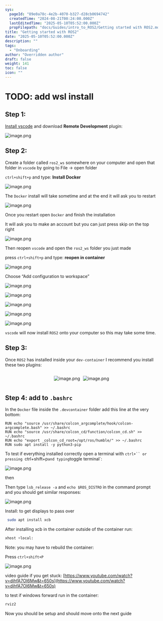 ```yaml
---
sys:
  pageId: "89e0a78c-4e2b-4070-b327-d28cb0694742"
  createdTime: "2024-08-21T00:24:00.000Z"
  lastEditedTime: "2025-05-10T05:52:00.000Z"
  propFilepath: "docs/Guides/intro_to_ROS2/Getting started with ROS2.md"
title: "Getting started with ROS2"
date: "2025-05-10T05:52:00.000Z"
description: ""
tags:
  - "Onboarding"
author: "Overridden author"
draft: false
weight: 141
toc: false
icon: ""
---
```


# TODO: add wsl install

## Step 1:

[Install vscode](https://code.visualstudio.com/download) and download **Remote Development** plugin:

![image.png](https://prod-files-secure.s3.us-west-2.amazonaws.com/d518164a-d88e-44d1-a4ee-3adb3bd8bce0/efb52993-1881-4a40-b95e-6f020334f022/image.png?X-Amz-Algorithm=AWS4-HMAC-SHA256&X-Amz-Content-Sha256=UNSIGNED-PAYLOAD&X-Amz-Credential=ASIAZI2LB466YOAGWULA%2F20250712%2Fus-west-2%2Fs3%2Faws4_request&X-Amz-Date=20250712T230838Z&X-Amz-Expires=3600&X-Amz-Security-Token=IQoJb3JpZ2luX2VjEO7%2F%2F%2F%2F%2F%2F%2F%2F%2F%2FwEaCXVzLXdlc3QtMiJIMEYCIQDsAROKTMjnhZRzecFWLXn42Q9tJAhv%2BPVwpq%2FDp7VN9QIhAJJ3bXObdiWwcfJaszPQRY%2F%2Bojv3%2FTpIlF4KekMbASFBKogECPf%2F%2F%2F%2F%2F%2F%2F%2F%2F%2FwEQABoMNjM3NDIzMTgzODA1Igw0vrEendasV52AomIq3APa18C%2Fk3aXxjHjF7aGg7BfvANr5t2FGjxZZJ5uBUF3x1Cwt6yLqgNKnX2haGud%2FpgCrOxQXeOHYnGpZmHVRR083M8NXU7UpzOpV2WwILTZ1aJd2BwoPpnRcE4n72DEWBM0xzR330Ij2Q%2BrKZgIt1u1r%2F%2Bcu27FJ223a2xThfM21sQZnGNnZ6xhpDnMYTZJ9X5YoeXblKgR8PVeLPPcHMT%2FrAMVa2e1WP1PJJNhlgJLVtyZymEY4fcYb42THQDUPJO46nGgIuYRuY9tYwz8QDKAD8dv4Q1soTkQXaJrcSKL%2Bp%2Bt3oY5l9hUPspPdQ9zwn4kECSn2%2FvVN06XL09C2HtoWuMmNUKn91GWVPyfFP375Ra6Gw6OlE44RY8cQVNxqTcLj0rVdNADsnqhgVg0rsrDvTcyEkN%2BR0%2BUhgqP7fWb%2Bac7b%2F47XKLnxqqpAOYqaj6jiHOUSrfIRJXeq4Pr4OGQhiHz67rSQKLL5a5iifafcpjZJ51EmEQVDs5HlQtBLbmoUGY2YE2iALT%2BA2oqusaFarGlZOcFOHzWyJ8XY%2BfgxgmhI7KmSBXmpL6Z1GptWQHJLnEcnECiJMa4sqGHdwgePEBv%2FlWXEonw%2BC4bpZkYbOXaCAmPNW8u6wurWTDFrsvDBjqkAWdOMfPu7f4ffohyGlVbkQQE7%2F%2FO0cSS1kda0YFR%2Buui9HA0NaEKBT7eRn38GCgqAM9E5uMnMtWE8vjJzugQfEicbavNhJyKlwWknOqs%2B4emdVkGyRFTRZ4RNTuJnC0aAx4hY8JsiXOxJcWGErYTln8%2F1VaWH7t5VnPmRBPpgH1Ua0smKUEPfE%2FLllw%2FtvB8Cx%2B37hR%2BbaJZdkqbVAAYO6eTc6iN&X-Amz-Signature=75b8737fde006dc93989e616bd8839d00ef569cb6f9a5050999ffcdeefd6cdc1&X-Amz-SignedHeaders=host&x-amz-checksum-mode=ENABLED&x-id=GetObject)

## Step 2:

Create a folder called `ros2_ws` somewhere on your computer and open that folder in `vscode` by going to File → open folder 

`ctrl+shift+p` and type: **Install Docker**

![image.png](https://prod-files-secure.s3.us-west-2.amazonaws.com/d518164a-d88e-44d1-a4ee-3adb3bd8bce0/2269dc0e-1cd5-47ff-bceb-c04ad9b2eab0/image.png?X-Amz-Algorithm=AWS4-HMAC-SHA256&X-Amz-Content-Sha256=UNSIGNED-PAYLOAD&X-Amz-Credential=ASIAZI2LB466YOAGWULA%2F20250712%2Fus-west-2%2Fs3%2Faws4_request&X-Amz-Date=20250712T230838Z&X-Amz-Expires=3600&X-Amz-Security-Token=IQoJb3JpZ2luX2VjEO7%2F%2F%2F%2F%2F%2F%2F%2F%2F%2FwEaCXVzLXdlc3QtMiJIMEYCIQDsAROKTMjnhZRzecFWLXn42Q9tJAhv%2BPVwpq%2FDp7VN9QIhAJJ3bXObdiWwcfJaszPQRY%2F%2Bojv3%2FTpIlF4KekMbASFBKogECPf%2F%2F%2F%2F%2F%2F%2F%2F%2F%2FwEQABoMNjM3NDIzMTgzODA1Igw0vrEendasV52AomIq3APa18C%2Fk3aXxjHjF7aGg7BfvANr5t2FGjxZZJ5uBUF3x1Cwt6yLqgNKnX2haGud%2FpgCrOxQXeOHYnGpZmHVRR083M8NXU7UpzOpV2WwILTZ1aJd2BwoPpnRcE4n72DEWBM0xzR330Ij2Q%2BrKZgIt1u1r%2F%2Bcu27FJ223a2xThfM21sQZnGNnZ6xhpDnMYTZJ9X5YoeXblKgR8PVeLPPcHMT%2FrAMVa2e1WP1PJJNhlgJLVtyZymEY4fcYb42THQDUPJO46nGgIuYRuY9tYwz8QDKAD8dv4Q1soTkQXaJrcSKL%2Bp%2Bt3oY5l9hUPspPdQ9zwn4kECSn2%2FvVN06XL09C2HtoWuMmNUKn91GWVPyfFP375Ra6Gw6OlE44RY8cQVNxqTcLj0rVdNADsnqhgVg0rsrDvTcyEkN%2BR0%2BUhgqP7fWb%2Bac7b%2F47XKLnxqqpAOYqaj6jiHOUSrfIRJXeq4Pr4OGQhiHz67rSQKLL5a5iifafcpjZJ51EmEQVDs5HlQtBLbmoUGY2YE2iALT%2BA2oqusaFarGlZOcFOHzWyJ8XY%2BfgxgmhI7KmSBXmpL6Z1GptWQHJLnEcnECiJMa4sqGHdwgePEBv%2FlWXEonw%2BC4bpZkYbOXaCAmPNW8u6wurWTDFrsvDBjqkAWdOMfPu7f4ffohyGlVbkQQE7%2F%2FO0cSS1kda0YFR%2Buui9HA0NaEKBT7eRn38GCgqAM9E5uMnMtWE8vjJzugQfEicbavNhJyKlwWknOqs%2B4emdVkGyRFTRZ4RNTuJnC0aAx4hY8JsiXOxJcWGErYTln8%2F1VaWH7t5VnPmRBPpgH1Ua0smKUEPfE%2FLllw%2FtvB8Cx%2B37hR%2BbaJZdkqbVAAYO6eTc6iN&X-Amz-Signature=4a0bf96ec063ac078a6611b32a95dd8a453a6eec15605122c0ac82f1ac66414d&X-Amz-SignedHeaders=host&x-amz-checksum-mode=ENABLED&x-id=GetObject)

The `Docker` install will take sometime and at the end it will ask you to restart

![image.png](https://prod-files-secure.s3.us-west-2.amazonaws.com/d518164a-d88e-44d1-a4ee-3adb3bd8bce0/ed233f78-be33-4b1f-b89c-9c346c0e961e/image.png?X-Amz-Algorithm=AWS4-HMAC-SHA256&X-Amz-Content-Sha256=UNSIGNED-PAYLOAD&X-Amz-Credential=ASIAZI2LB466YOAGWULA%2F20250712%2Fus-west-2%2Fs3%2Faws4_request&X-Amz-Date=20250712T230838Z&X-Amz-Expires=3600&X-Amz-Security-Token=IQoJb3JpZ2luX2VjEO7%2F%2F%2F%2F%2F%2F%2F%2F%2F%2FwEaCXVzLXdlc3QtMiJIMEYCIQDsAROKTMjnhZRzecFWLXn42Q9tJAhv%2BPVwpq%2FDp7VN9QIhAJJ3bXObdiWwcfJaszPQRY%2F%2Bojv3%2FTpIlF4KekMbASFBKogECPf%2F%2F%2F%2F%2F%2F%2F%2F%2F%2FwEQABoMNjM3NDIzMTgzODA1Igw0vrEendasV52AomIq3APa18C%2Fk3aXxjHjF7aGg7BfvANr5t2FGjxZZJ5uBUF3x1Cwt6yLqgNKnX2haGud%2FpgCrOxQXeOHYnGpZmHVRR083M8NXU7UpzOpV2WwILTZ1aJd2BwoPpnRcE4n72DEWBM0xzR330Ij2Q%2BrKZgIt1u1r%2F%2Bcu27FJ223a2xThfM21sQZnGNnZ6xhpDnMYTZJ9X5YoeXblKgR8PVeLPPcHMT%2FrAMVa2e1WP1PJJNhlgJLVtyZymEY4fcYb42THQDUPJO46nGgIuYRuY9tYwz8QDKAD8dv4Q1soTkQXaJrcSKL%2Bp%2Bt3oY5l9hUPspPdQ9zwn4kECSn2%2FvVN06XL09C2HtoWuMmNUKn91GWVPyfFP375Ra6Gw6OlE44RY8cQVNxqTcLj0rVdNADsnqhgVg0rsrDvTcyEkN%2BR0%2BUhgqP7fWb%2Bac7b%2F47XKLnxqqpAOYqaj6jiHOUSrfIRJXeq4Pr4OGQhiHz67rSQKLL5a5iifafcpjZJ51EmEQVDs5HlQtBLbmoUGY2YE2iALT%2BA2oqusaFarGlZOcFOHzWyJ8XY%2BfgxgmhI7KmSBXmpL6Z1GptWQHJLnEcnECiJMa4sqGHdwgePEBv%2FlWXEonw%2BC4bpZkYbOXaCAmPNW8u6wurWTDFrsvDBjqkAWdOMfPu7f4ffohyGlVbkQQE7%2F%2FO0cSS1kda0YFR%2Buui9HA0NaEKBT7eRn38GCgqAM9E5uMnMtWE8vjJzugQfEicbavNhJyKlwWknOqs%2B4emdVkGyRFTRZ4RNTuJnC0aAx4hY8JsiXOxJcWGErYTln8%2F1VaWH7t5VnPmRBPpgH1Ua0smKUEPfE%2FLllw%2FtvB8Cx%2B37hR%2BbaJZdkqbVAAYO6eTc6iN&X-Amz-Signature=af2628305bc376898c8779878ce5673a7264fbc7d0fcba0e21cc17ef6ad20e40&X-Amz-SignedHeaders=host&x-amz-checksum-mode=ENABLED&x-id=GetObject)

Once you restart open `Docker` and finish the installation

It will ask you to make an account but you can just press skip on the top right

![image.png](https://prod-files-secure.s3.us-west-2.amazonaws.com/d518164a-d88e-44d1-a4ee-3adb3bd8bce0/21010ad9-1659-4fd9-9f59-9932a09b2a3d/image.png?X-Amz-Algorithm=AWS4-HMAC-SHA256&X-Amz-Content-Sha256=UNSIGNED-PAYLOAD&X-Amz-Credential=ASIAZI2LB466YOAGWULA%2F20250712%2Fus-west-2%2Fs3%2Faws4_request&X-Amz-Date=20250712T230838Z&X-Amz-Expires=3600&X-Amz-Security-Token=IQoJb3JpZ2luX2VjEO7%2F%2F%2F%2F%2F%2F%2F%2F%2F%2FwEaCXVzLXdlc3QtMiJIMEYCIQDsAROKTMjnhZRzecFWLXn42Q9tJAhv%2BPVwpq%2FDp7VN9QIhAJJ3bXObdiWwcfJaszPQRY%2F%2Bojv3%2FTpIlF4KekMbASFBKogECPf%2F%2F%2F%2F%2F%2F%2F%2F%2F%2FwEQABoMNjM3NDIzMTgzODA1Igw0vrEendasV52AomIq3APa18C%2Fk3aXxjHjF7aGg7BfvANr5t2FGjxZZJ5uBUF3x1Cwt6yLqgNKnX2haGud%2FpgCrOxQXeOHYnGpZmHVRR083M8NXU7UpzOpV2WwILTZ1aJd2BwoPpnRcE4n72DEWBM0xzR330Ij2Q%2BrKZgIt1u1r%2F%2Bcu27FJ223a2xThfM21sQZnGNnZ6xhpDnMYTZJ9X5YoeXblKgR8PVeLPPcHMT%2FrAMVa2e1WP1PJJNhlgJLVtyZymEY4fcYb42THQDUPJO46nGgIuYRuY9tYwz8QDKAD8dv4Q1soTkQXaJrcSKL%2Bp%2Bt3oY5l9hUPspPdQ9zwn4kECSn2%2FvVN06XL09C2HtoWuMmNUKn91GWVPyfFP375Ra6Gw6OlE44RY8cQVNxqTcLj0rVdNADsnqhgVg0rsrDvTcyEkN%2BR0%2BUhgqP7fWb%2Bac7b%2F47XKLnxqqpAOYqaj6jiHOUSrfIRJXeq4Pr4OGQhiHz67rSQKLL5a5iifafcpjZJ51EmEQVDs5HlQtBLbmoUGY2YE2iALT%2BA2oqusaFarGlZOcFOHzWyJ8XY%2BfgxgmhI7KmSBXmpL6Z1GptWQHJLnEcnECiJMa4sqGHdwgePEBv%2FlWXEonw%2BC4bpZkYbOXaCAmPNW8u6wurWTDFrsvDBjqkAWdOMfPu7f4ffohyGlVbkQQE7%2F%2FO0cSS1kda0YFR%2Buui9HA0NaEKBT7eRn38GCgqAM9E5uMnMtWE8vjJzugQfEicbavNhJyKlwWknOqs%2B4emdVkGyRFTRZ4RNTuJnC0aAx4hY8JsiXOxJcWGErYTln8%2F1VaWH7t5VnPmRBPpgH1Ua0smKUEPfE%2FLllw%2FtvB8Cx%2B37hR%2BbaJZdkqbVAAYO6eTc6iN&X-Amz-Signature=30f537241cc077c88de5a8100842d35b5bfa7ea01f93efa11be6a5beff0c74d0&X-Amz-SignedHeaders=host&x-amz-checksum-mode=ENABLED&x-id=GetObject)

Then reopen `vscode` and open the `ros2_ws` folder you just made

press `ctrl+shift+p` and type: **reopen in container**

![image.png](https://prod-files-secure.s3.us-west-2.amazonaws.com/d518164a-d88e-44d1-a4ee-3adb3bd8bce0/4e93b8c2-41ad-488c-8095-c74205196118/image.png?X-Amz-Algorithm=AWS4-HMAC-SHA256&X-Amz-Content-Sha256=UNSIGNED-PAYLOAD&X-Amz-Credential=ASIAZI2LB466YOAGWULA%2F20250712%2Fus-west-2%2Fs3%2Faws4_request&X-Amz-Date=20250712T230838Z&X-Amz-Expires=3600&X-Amz-Security-Token=IQoJb3JpZ2luX2VjEO7%2F%2F%2F%2F%2F%2F%2F%2F%2F%2FwEaCXVzLXdlc3QtMiJIMEYCIQDsAROKTMjnhZRzecFWLXn42Q9tJAhv%2BPVwpq%2FDp7VN9QIhAJJ3bXObdiWwcfJaszPQRY%2F%2Bojv3%2FTpIlF4KekMbASFBKogECPf%2F%2F%2F%2F%2F%2F%2F%2F%2F%2FwEQABoMNjM3NDIzMTgzODA1Igw0vrEendasV52AomIq3APa18C%2Fk3aXxjHjF7aGg7BfvANr5t2FGjxZZJ5uBUF3x1Cwt6yLqgNKnX2haGud%2FpgCrOxQXeOHYnGpZmHVRR083M8NXU7UpzOpV2WwILTZ1aJd2BwoPpnRcE4n72DEWBM0xzR330Ij2Q%2BrKZgIt1u1r%2F%2Bcu27FJ223a2xThfM21sQZnGNnZ6xhpDnMYTZJ9X5YoeXblKgR8PVeLPPcHMT%2FrAMVa2e1WP1PJJNhlgJLVtyZymEY4fcYb42THQDUPJO46nGgIuYRuY9tYwz8QDKAD8dv4Q1soTkQXaJrcSKL%2Bp%2Bt3oY5l9hUPspPdQ9zwn4kECSn2%2FvVN06XL09C2HtoWuMmNUKn91GWVPyfFP375Ra6Gw6OlE44RY8cQVNxqTcLj0rVdNADsnqhgVg0rsrDvTcyEkN%2BR0%2BUhgqP7fWb%2Bac7b%2F47XKLnxqqpAOYqaj6jiHOUSrfIRJXeq4Pr4OGQhiHz67rSQKLL5a5iifafcpjZJ51EmEQVDs5HlQtBLbmoUGY2YE2iALT%2BA2oqusaFarGlZOcFOHzWyJ8XY%2BfgxgmhI7KmSBXmpL6Z1GptWQHJLnEcnECiJMa4sqGHdwgePEBv%2FlWXEonw%2BC4bpZkYbOXaCAmPNW8u6wurWTDFrsvDBjqkAWdOMfPu7f4ffohyGlVbkQQE7%2F%2FO0cSS1kda0YFR%2Buui9HA0NaEKBT7eRn38GCgqAM9E5uMnMtWE8vjJzugQfEicbavNhJyKlwWknOqs%2B4emdVkGyRFTRZ4RNTuJnC0aAx4hY8JsiXOxJcWGErYTln8%2F1VaWH7t5VnPmRBPpgH1Ua0smKUEPfE%2FLllw%2FtvB8Cx%2B37hR%2BbaJZdkqbVAAYO6eTc6iN&X-Amz-Signature=24b3fa170009f22dc0324441cb1990bb4aa43c2e0d9844e9e504b366bf6e1bce&X-Amz-SignedHeaders=host&x-amz-checksum-mode=ENABLED&x-id=GetObject)

Choose “Add configuration to workspace”

![image.png](https://prod-files-secure.s3.us-west-2.amazonaws.com/d518164a-d88e-44d1-a4ee-3adb3bd8bce0/9560b282-5060-4989-ba37-97e7b2c22476/image.png?X-Amz-Algorithm=AWS4-HMAC-SHA256&X-Amz-Content-Sha256=UNSIGNED-PAYLOAD&X-Amz-Credential=ASIAZI2LB466YOAGWULA%2F20250712%2Fus-west-2%2Fs3%2Faws4_request&X-Amz-Date=20250712T230838Z&X-Amz-Expires=3600&X-Amz-Security-Token=IQoJb3JpZ2luX2VjEO7%2F%2F%2F%2F%2F%2F%2F%2F%2F%2FwEaCXVzLXdlc3QtMiJIMEYCIQDsAROKTMjnhZRzecFWLXn42Q9tJAhv%2BPVwpq%2FDp7VN9QIhAJJ3bXObdiWwcfJaszPQRY%2F%2Bojv3%2FTpIlF4KekMbASFBKogECPf%2F%2F%2F%2F%2F%2F%2F%2F%2F%2FwEQABoMNjM3NDIzMTgzODA1Igw0vrEendasV52AomIq3APa18C%2Fk3aXxjHjF7aGg7BfvANr5t2FGjxZZJ5uBUF3x1Cwt6yLqgNKnX2haGud%2FpgCrOxQXeOHYnGpZmHVRR083M8NXU7UpzOpV2WwILTZ1aJd2BwoPpnRcE4n72DEWBM0xzR330Ij2Q%2BrKZgIt1u1r%2F%2Bcu27FJ223a2xThfM21sQZnGNnZ6xhpDnMYTZJ9X5YoeXblKgR8PVeLPPcHMT%2FrAMVa2e1WP1PJJNhlgJLVtyZymEY4fcYb42THQDUPJO46nGgIuYRuY9tYwz8QDKAD8dv4Q1soTkQXaJrcSKL%2Bp%2Bt3oY5l9hUPspPdQ9zwn4kECSn2%2FvVN06XL09C2HtoWuMmNUKn91GWVPyfFP375Ra6Gw6OlE44RY8cQVNxqTcLj0rVdNADsnqhgVg0rsrDvTcyEkN%2BR0%2BUhgqP7fWb%2Bac7b%2F47XKLnxqqpAOYqaj6jiHOUSrfIRJXeq4Pr4OGQhiHz67rSQKLL5a5iifafcpjZJ51EmEQVDs5HlQtBLbmoUGY2YE2iALT%2BA2oqusaFarGlZOcFOHzWyJ8XY%2BfgxgmhI7KmSBXmpL6Z1GptWQHJLnEcnECiJMa4sqGHdwgePEBv%2FlWXEonw%2BC4bpZkYbOXaCAmPNW8u6wurWTDFrsvDBjqkAWdOMfPu7f4ffohyGlVbkQQE7%2F%2FO0cSS1kda0YFR%2Buui9HA0NaEKBT7eRn38GCgqAM9E5uMnMtWE8vjJzugQfEicbavNhJyKlwWknOqs%2B4emdVkGyRFTRZ4RNTuJnC0aAx4hY8JsiXOxJcWGErYTln8%2F1VaWH7t5VnPmRBPpgH1Ua0smKUEPfE%2FLllw%2FtvB8Cx%2B37hR%2BbaJZdkqbVAAYO6eTc6iN&X-Amz-Signature=2c9e0c6ac5c90e3cd2f0e2812367039c38950ed875e7a6918a0aa86eb1e826ab&X-Amz-SignedHeaders=host&x-amz-checksum-mode=ENABLED&x-id=GetObject)

![image.png](https://prod-files-secure.s3.us-west-2.amazonaws.com/d518164a-d88e-44d1-a4ee-3adb3bd8bce0/2ee63f81-886b-48e8-a553-dc6e5eac99e4/image.png?X-Amz-Algorithm=AWS4-HMAC-SHA256&X-Amz-Content-Sha256=UNSIGNED-PAYLOAD&X-Amz-Credential=ASIAZI2LB466YOAGWULA%2F20250712%2Fus-west-2%2Fs3%2Faws4_request&X-Amz-Date=20250712T230838Z&X-Amz-Expires=3600&X-Amz-Security-Token=IQoJb3JpZ2luX2VjEO7%2F%2F%2F%2F%2F%2F%2F%2F%2F%2FwEaCXVzLXdlc3QtMiJIMEYCIQDsAROKTMjnhZRzecFWLXn42Q9tJAhv%2BPVwpq%2FDp7VN9QIhAJJ3bXObdiWwcfJaszPQRY%2F%2Bojv3%2FTpIlF4KekMbASFBKogECPf%2F%2F%2F%2F%2F%2F%2F%2F%2F%2FwEQABoMNjM3NDIzMTgzODA1Igw0vrEendasV52AomIq3APa18C%2Fk3aXxjHjF7aGg7BfvANr5t2FGjxZZJ5uBUF3x1Cwt6yLqgNKnX2haGud%2FpgCrOxQXeOHYnGpZmHVRR083M8NXU7UpzOpV2WwILTZ1aJd2BwoPpnRcE4n72DEWBM0xzR330Ij2Q%2BrKZgIt1u1r%2F%2Bcu27FJ223a2xThfM21sQZnGNnZ6xhpDnMYTZJ9X5YoeXblKgR8PVeLPPcHMT%2FrAMVa2e1WP1PJJNhlgJLVtyZymEY4fcYb42THQDUPJO46nGgIuYRuY9tYwz8QDKAD8dv4Q1soTkQXaJrcSKL%2Bp%2Bt3oY5l9hUPspPdQ9zwn4kECSn2%2FvVN06XL09C2HtoWuMmNUKn91GWVPyfFP375Ra6Gw6OlE44RY8cQVNxqTcLj0rVdNADsnqhgVg0rsrDvTcyEkN%2BR0%2BUhgqP7fWb%2Bac7b%2F47XKLnxqqpAOYqaj6jiHOUSrfIRJXeq4Pr4OGQhiHz67rSQKLL5a5iifafcpjZJ51EmEQVDs5HlQtBLbmoUGY2YE2iALT%2BA2oqusaFarGlZOcFOHzWyJ8XY%2BfgxgmhI7KmSBXmpL6Z1GptWQHJLnEcnECiJMa4sqGHdwgePEBv%2FlWXEonw%2BC4bpZkYbOXaCAmPNW8u6wurWTDFrsvDBjqkAWdOMfPu7f4ffohyGlVbkQQE7%2F%2FO0cSS1kda0YFR%2Buui9HA0NaEKBT7eRn38GCgqAM9E5uMnMtWE8vjJzugQfEicbavNhJyKlwWknOqs%2B4emdVkGyRFTRZ4RNTuJnC0aAx4hY8JsiXOxJcWGErYTln8%2F1VaWH7t5VnPmRBPpgH1Ua0smKUEPfE%2FLllw%2FtvB8Cx%2B37hR%2BbaJZdkqbVAAYO6eTc6iN&X-Amz-Signature=516277e9ef8498f68343359c9fd7c1f65a569af9689aef9ef75f99c1857f0dbe&X-Amz-SignedHeaders=host&x-amz-checksum-mode=ENABLED&x-id=GetObject)

![image.png](https://prod-files-secure.s3.us-west-2.amazonaws.com/d518164a-d88e-44d1-a4ee-3adb3bd8bce0/ae1580b2-b048-407e-aed9-b584224a7a04/image.png?X-Amz-Algorithm=AWS4-HMAC-SHA256&X-Amz-Content-Sha256=UNSIGNED-PAYLOAD&X-Amz-Credential=ASIAZI2LB466YOAGWULA%2F20250712%2Fus-west-2%2Fs3%2Faws4_request&X-Amz-Date=20250712T230838Z&X-Amz-Expires=3600&X-Amz-Security-Token=IQoJb3JpZ2luX2VjEO7%2F%2F%2F%2F%2F%2F%2F%2F%2F%2FwEaCXVzLXdlc3QtMiJIMEYCIQDsAROKTMjnhZRzecFWLXn42Q9tJAhv%2BPVwpq%2FDp7VN9QIhAJJ3bXObdiWwcfJaszPQRY%2F%2Bojv3%2FTpIlF4KekMbASFBKogECPf%2F%2F%2F%2F%2F%2F%2F%2F%2F%2FwEQABoMNjM3NDIzMTgzODA1Igw0vrEendasV52AomIq3APa18C%2Fk3aXxjHjF7aGg7BfvANr5t2FGjxZZJ5uBUF3x1Cwt6yLqgNKnX2haGud%2FpgCrOxQXeOHYnGpZmHVRR083M8NXU7UpzOpV2WwILTZ1aJd2BwoPpnRcE4n72DEWBM0xzR330Ij2Q%2BrKZgIt1u1r%2F%2Bcu27FJ223a2xThfM21sQZnGNnZ6xhpDnMYTZJ9X5YoeXblKgR8PVeLPPcHMT%2FrAMVa2e1WP1PJJNhlgJLVtyZymEY4fcYb42THQDUPJO46nGgIuYRuY9tYwz8QDKAD8dv4Q1soTkQXaJrcSKL%2Bp%2Bt3oY5l9hUPspPdQ9zwn4kECSn2%2FvVN06XL09C2HtoWuMmNUKn91GWVPyfFP375Ra6Gw6OlE44RY8cQVNxqTcLj0rVdNADsnqhgVg0rsrDvTcyEkN%2BR0%2BUhgqP7fWb%2Bac7b%2F47XKLnxqqpAOYqaj6jiHOUSrfIRJXeq4Pr4OGQhiHz67rSQKLL5a5iifafcpjZJ51EmEQVDs5HlQtBLbmoUGY2YE2iALT%2BA2oqusaFarGlZOcFOHzWyJ8XY%2BfgxgmhI7KmSBXmpL6Z1GptWQHJLnEcnECiJMa4sqGHdwgePEBv%2FlWXEonw%2BC4bpZkYbOXaCAmPNW8u6wurWTDFrsvDBjqkAWdOMfPu7f4ffohyGlVbkQQE7%2F%2FO0cSS1kda0YFR%2Buui9HA0NaEKBT7eRn38GCgqAM9E5uMnMtWE8vjJzugQfEicbavNhJyKlwWknOqs%2B4emdVkGyRFTRZ4RNTuJnC0aAx4hY8JsiXOxJcWGErYTln8%2F1VaWH7t5VnPmRBPpgH1Ua0smKUEPfE%2FLllw%2FtvB8Cx%2B37hR%2BbaJZdkqbVAAYO6eTc6iN&X-Amz-Signature=63a94ae49c6414247891a79bd66bf56dde2620b10346180a49259ff2537341e5&X-Amz-SignedHeaders=host&x-amz-checksum-mode=ENABLED&x-id=GetObject)

![image.png](https://prod-files-secure.s3.us-west-2.amazonaws.com/d518164a-d88e-44d1-a4ee-3adb3bd8bce0/53255b28-f75e-430f-b9e3-c0ac8577e42b/image.png?X-Amz-Algorithm=AWS4-HMAC-SHA256&X-Amz-Content-Sha256=UNSIGNED-PAYLOAD&X-Amz-Credential=ASIAZI2LB466YOAGWULA%2F20250712%2Fus-west-2%2Fs3%2Faws4_request&X-Amz-Date=20250712T230838Z&X-Amz-Expires=3600&X-Amz-Security-Token=IQoJb3JpZ2luX2VjEO7%2F%2F%2F%2F%2F%2F%2F%2F%2F%2FwEaCXVzLXdlc3QtMiJIMEYCIQDsAROKTMjnhZRzecFWLXn42Q9tJAhv%2BPVwpq%2FDp7VN9QIhAJJ3bXObdiWwcfJaszPQRY%2F%2Bojv3%2FTpIlF4KekMbASFBKogECPf%2F%2F%2F%2F%2F%2F%2F%2F%2F%2FwEQABoMNjM3NDIzMTgzODA1Igw0vrEendasV52AomIq3APa18C%2Fk3aXxjHjF7aGg7BfvANr5t2FGjxZZJ5uBUF3x1Cwt6yLqgNKnX2haGud%2FpgCrOxQXeOHYnGpZmHVRR083M8NXU7UpzOpV2WwILTZ1aJd2BwoPpnRcE4n72DEWBM0xzR330Ij2Q%2BrKZgIt1u1r%2F%2Bcu27FJ223a2xThfM21sQZnGNnZ6xhpDnMYTZJ9X5YoeXblKgR8PVeLPPcHMT%2FrAMVa2e1WP1PJJNhlgJLVtyZymEY4fcYb42THQDUPJO46nGgIuYRuY9tYwz8QDKAD8dv4Q1soTkQXaJrcSKL%2Bp%2Bt3oY5l9hUPspPdQ9zwn4kECSn2%2FvVN06XL09C2HtoWuMmNUKn91GWVPyfFP375Ra6Gw6OlE44RY8cQVNxqTcLj0rVdNADsnqhgVg0rsrDvTcyEkN%2BR0%2BUhgqP7fWb%2Bac7b%2F47XKLnxqqpAOYqaj6jiHOUSrfIRJXeq4Pr4OGQhiHz67rSQKLL5a5iifafcpjZJ51EmEQVDs5HlQtBLbmoUGY2YE2iALT%2BA2oqusaFarGlZOcFOHzWyJ8XY%2BfgxgmhI7KmSBXmpL6Z1GptWQHJLnEcnECiJMa4sqGHdwgePEBv%2FlWXEonw%2BC4bpZkYbOXaCAmPNW8u6wurWTDFrsvDBjqkAWdOMfPu7f4ffohyGlVbkQQE7%2F%2FO0cSS1kda0YFR%2Buui9HA0NaEKBT7eRn38GCgqAM9E5uMnMtWE8vjJzugQfEicbavNhJyKlwWknOqs%2B4emdVkGyRFTRZ4RNTuJnC0aAx4hY8JsiXOxJcWGErYTln8%2F1VaWH7t5VnPmRBPpgH1Ua0smKUEPfE%2FLllw%2FtvB8Cx%2B37hR%2BbaJZdkqbVAAYO6eTc6iN&X-Amz-Signature=5180d70f215e1afd67efacede81a16d7d6ae65661fd6e5a72fa8cad23cf921ac&X-Amz-SignedHeaders=host&x-amz-checksum-mode=ENABLED&x-id=GetObject)

![image.png](https://prod-files-secure.s3.us-west-2.amazonaws.com/d518164a-d88e-44d1-a4ee-3adb3bd8bce0/7c562767-5af9-4ffb-97d1-327bcdf4ee00/image.png?X-Amz-Algorithm=AWS4-HMAC-SHA256&X-Amz-Content-Sha256=UNSIGNED-PAYLOAD&X-Amz-Credential=ASIAZI2LB466YOAGWULA%2F20250712%2Fus-west-2%2Fs3%2Faws4_request&X-Amz-Date=20250712T230838Z&X-Amz-Expires=3600&X-Amz-Security-Token=IQoJb3JpZ2luX2VjEO7%2F%2F%2F%2F%2F%2F%2F%2F%2F%2FwEaCXVzLXdlc3QtMiJIMEYCIQDsAROKTMjnhZRzecFWLXn42Q9tJAhv%2BPVwpq%2FDp7VN9QIhAJJ3bXObdiWwcfJaszPQRY%2F%2Bojv3%2FTpIlF4KekMbASFBKogECPf%2F%2F%2F%2F%2F%2F%2F%2F%2F%2FwEQABoMNjM3NDIzMTgzODA1Igw0vrEendasV52AomIq3APa18C%2Fk3aXxjHjF7aGg7BfvANr5t2FGjxZZJ5uBUF3x1Cwt6yLqgNKnX2haGud%2FpgCrOxQXeOHYnGpZmHVRR083M8NXU7UpzOpV2WwILTZ1aJd2BwoPpnRcE4n72DEWBM0xzR330Ij2Q%2BrKZgIt1u1r%2F%2Bcu27FJ223a2xThfM21sQZnGNnZ6xhpDnMYTZJ9X5YoeXblKgR8PVeLPPcHMT%2FrAMVa2e1WP1PJJNhlgJLVtyZymEY4fcYb42THQDUPJO46nGgIuYRuY9tYwz8QDKAD8dv4Q1soTkQXaJrcSKL%2Bp%2Bt3oY5l9hUPspPdQ9zwn4kECSn2%2FvVN06XL09C2HtoWuMmNUKn91GWVPyfFP375Ra6Gw6OlE44RY8cQVNxqTcLj0rVdNADsnqhgVg0rsrDvTcyEkN%2BR0%2BUhgqP7fWb%2Bac7b%2F47XKLnxqqpAOYqaj6jiHOUSrfIRJXeq4Pr4OGQhiHz67rSQKLL5a5iifafcpjZJ51EmEQVDs5HlQtBLbmoUGY2YE2iALT%2BA2oqusaFarGlZOcFOHzWyJ8XY%2BfgxgmhI7KmSBXmpL6Z1GptWQHJLnEcnECiJMa4sqGHdwgePEBv%2FlWXEonw%2BC4bpZkYbOXaCAmPNW8u6wurWTDFrsvDBjqkAWdOMfPu7f4ffohyGlVbkQQE7%2F%2FO0cSS1kda0YFR%2Buui9HA0NaEKBT7eRn38GCgqAM9E5uMnMtWE8vjJzugQfEicbavNhJyKlwWknOqs%2B4emdVkGyRFTRZ4RNTuJnC0aAx4hY8JsiXOxJcWGErYTln8%2F1VaWH7t5VnPmRBPpgH1Ua0smKUEPfE%2FLllw%2FtvB8Cx%2B37hR%2BbaJZdkqbVAAYO6eTc6iN&X-Amz-Signature=0f852e112d707db4de36b63d0578f0957cb547a5dd5821881ffd6c9886631f91&X-Amz-SignedHeaders=host&x-amz-checksum-mode=ENABLED&x-id=GetObject)

`vscode` will now install `ROS2` onto your computer so this may take some time.

## Step 3:

Once `ROS2` has installed inside your `dev-container` I recommend you install these two plugins:

<div style="display: flex;flex-direction: row; column-gap:10px; max-width: 630px;justify-content: center;">
<div>

![image.png](https://prod-files-secure.s3.us-west-2.amazonaws.com/d518164a-d88e-44d1-a4ee-3adb3bd8bce0/3fc3d550-5a54-4ba1-ba6b-faa01cdb7369/image.png?X-Amz-Algorithm=AWS4-HMAC-SHA256&X-Amz-Content-Sha256=UNSIGNED-PAYLOAD&X-Amz-Credential=ASIAZI2LB466YGPNLFMY%2F20250712%2Fus-west-2%2Fs3%2Faws4_request&X-Amz-Date=20250712T230842Z&X-Amz-Expires=3600&X-Amz-Security-Token=IQoJb3JpZ2luX2VjEO7%2F%2F%2F%2F%2F%2F%2F%2F%2F%2FwEaCXVzLXdlc3QtMiJIMEYCIQDqLPhCDB6D%2Fva%2By2AuZProNXZHPXvrT7c%2FSJwZ1VUZnQIhAM63CRwkrzyVFZIf2clKLBGXjM7acVY0wy6NlE%2BjKU7VKogECPf%2F%2F%2F%2F%2F%2F%2F%2F%2F%2FwEQABoMNjM3NDIzMTgzODA1IgzS%2FeqC7k9vfNU2JKIq3AMwT99QFwoxpt9v5IYZp9sPJ%2BJAlJexKAIU4s1Qb0OGcrbFEn%2FZnnVcwkrefu%2BErsN14ttWs2QmhZZ0MYHt8AY%2FNCeYVOdnCE2KNGKtmz5PbfBpX7Ep8TvRTrwVeWsHTZ1tBkftFneRb4KxnklnT7jvP9AvmnC7EMJtooBpNpjPiP8I0VboLiA%2BOXSMXu7PsZSK1rr3gtpI8i%2BcHOX33N8I1f7jJ3Zknrygu1zz%2BKZysIBQjB6t%2F1uzsvS6QtFryXD0d7v6%2ByhRhDt84rTE86uvNSSzWVN%2BZ1ix1k35oVOdBPsXMIaZtj9%2Bw7mAC41icRlaUNp7SjLgaXrYYmAPwNarqA6%2BBCGdt6iz%2BZZFzKuCXpI%2BLRNJ0tvyjsj2%2Bfy4fAj9PIn%2Fkj6CXaFCuZBUFOeOIs6BpAgIHj8fqv5AiiPvn0ObrHx7Q7A11x7ohlAgJJp91AwiA3lTuSVcDxVSngihqTkiAPbHB24q3SBhtUB7n%2Fihx1LnorkHNDI8Ui7Gy5FdE%2BXgjnJmLnILUJUdZ%2B%2BFeEYJEXI%2BNl5mcGeG5wdu%2F6uD82dKZDJCqtmY%2FWIWgJuldPXrkZFNPVZEhzy6DybH5y9zJdMUs2MuvL%2FckE0hcY%2BcF5rDY1oyakeRtjCkrsvDBjqkAdVYoKIeZB3qvLDmVCk2y%2F4fKc1ItXIWfRgNIbCOtZoXpAG7o6CVHXQPgCJ37yeKcveqWrLnQNhRqSt0%2F6Tkp4FzSPWSS1e74kAQoMXRHRD0YZs9WkKq%2FCbpBKIclLEvZMTaIjJQjrAdbMZ3EvQXqgDx0sZ3Sse6SpKfxqJYp59ehEb3WKFxowLEtnbDMaYwyvyFk96dW7OGokzBoK2nXoarrRIn&X-Amz-Signature=febecfc0b3b65340b736e31572d1427ba45112cd2d4f18f19d461f63c47b44a2&X-Amz-SignedHeaders=host&x-amz-checksum-mode=ENABLED&x-id=GetObject)

</div>
<div>

![image.png](https://prod-files-secure.s3.us-west-2.amazonaws.com/d518164a-d88e-44d1-a4ee-3adb3bd8bce0/d994cc66-13c2-4093-a5a3-f84cf4601a82/image.png?X-Amz-Algorithm=AWS4-HMAC-SHA256&X-Amz-Content-Sha256=UNSIGNED-PAYLOAD&X-Amz-Credential=ASIAZI2LB466YIWGUARV%2F20250712%2Fus-west-2%2Fs3%2Faws4_request&X-Amz-Date=20250712T230842Z&X-Amz-Expires=3600&X-Amz-Security-Token=IQoJb3JpZ2luX2VjEO7%2F%2F%2F%2F%2F%2F%2F%2F%2F%2FwEaCXVzLXdlc3QtMiJHMEUCIDSvGvgE%2Ba0PMhbCTwL41veEhkvp2YfvzjMB%2FkwX3wriAiEAi2bRhxOCuwISoHokTaWXRfuq1NAVJf0Pee5T8IdQ7nkqiAQI9%2F%2F%2F%2F%2F%2F%2F%2F%2F%2F%2FARAAGgw2Mzc0MjMxODM4MDUiDCfEIgDV1oYCl%2BXo9yrcA9XyI7DnEwtEs88dqKX3FGpkejhABYQDpT3VwaImDifEBVHNw4sldW6oqgjppHn%2F1FelT%2FNEs8h1puvQHxq%2F6BZluAjQcXISuinWJR0rymOt%2BsSVQ52QF5Pa8Byzp5tZEq6WLQ%2FN3K1KaYv7vb69J3DsAtOqXqQwa6MG6%2Bo1gsi%2BitdYOJNlWD8KeTtxGFX%2Fyuad8NxgiLNYFoczkLO1NSYDnHOcTRVcf5qMkybhSHggrMszGFEO39Xq%2F9lVeo%2FsUqgVdlSF4ERgagXbbpS91oJ7OLGN2CoD0Hs4hHBwdwAnORHWxLW3tmaTViz5XxNviYhb22aj42edajEmEDRP%2BKOlk7Md54XTXkckA2OIJyiFxzF8TYgghtJMZ7SudBmACYW6x8ZNwEHTM8cCTt1WDvTx%2FhEXntvg7mFbpzTKYxCwg7j%2BXDqJa1KCYBd6O0eLCwIfMrsoYA1vqMi82eGkr%2FFpaGMbHO0sczA6bDc8zsAt05gZsJcJgSLaHcDlDPRp7u%2FlzpVKTqtX7IwesRrCEydYltT%2Bqnp7P7DF6CqHG4kgMehO3bjtctfYkSxUUtyek4M%2B37lfDKNSYLCXER93xB6lZ5QGnNZxiPFdI%2B2kBSXZHsYzIfHMThsDA6n6MLiuy8MGOqUB9rqz9tbJQVKFDGFrwzBplc2HVUm37UfOgUs38cKi1t%2BkkDuZ3BQPyv7zym0FsctDu3yNWhigFAxHm17LaHrYSE5rODDdGhPcbcqzEzXFujS1%2FkF3Tgn1IhYIdW%2FqkBcZ%2FUsB9pFXrUHSCEf6GqbgmGHVDyhnspha0J9NaLxS9e6JNo9VRpCZwF9RTM5wg2Wpu6aoOhDn68GYYuj2ztiHF4YJGP7u&X-Amz-Signature=06a62dcf38302c2da9f24f1e7b2ad6b23fec76c73593a71376bb895c9d765205&X-Amz-SignedHeaders=host&x-amz-checksum-mode=ENABLED&x-id=GetObject)

</div>
</div>

## Step 4: add to `.bashrc`

In the `Docker` file inside the `.devcontainer` folder add this line at the very bottom: 

```docker
RUN echo "source /usr/share/colcon_argcomplete/hook/colcon-argcomplete.bash" >> ~/.bashrc
RUN echo "source /usr/share/colcon_cd/function/colcon_cd.sh" >> ~/.bashrc
RUN echo "export _colcon_cd_root=/opt/ros/humble/" >> ~/.bashrc
RUN sudo apt install -y python3-pip 
```

To test if everything installed correctly open a terminal with `ctrl+`` or pressing `ctrl+shift+p` and typing `toggle terminal`:

![image.png](https://prod-files-secure.s3.us-west-2.amazonaws.com/d518164a-d88e-44d1-a4ee-3adb3bd8bce0/6a4943d8-b04e-4c02-9a58-775f3384d1a5/image.png?X-Amz-Algorithm=AWS4-HMAC-SHA256&X-Amz-Content-Sha256=UNSIGNED-PAYLOAD&X-Amz-Credential=ASIAZI2LB466YOAGWULA%2F20250712%2Fus-west-2%2Fs3%2Faws4_request&X-Amz-Date=20250712T230838Z&X-Amz-Expires=3600&X-Amz-Security-Token=IQoJb3JpZ2luX2VjEO7%2F%2F%2F%2F%2F%2F%2F%2F%2F%2FwEaCXVzLXdlc3QtMiJIMEYCIQDsAROKTMjnhZRzecFWLXn42Q9tJAhv%2BPVwpq%2FDp7VN9QIhAJJ3bXObdiWwcfJaszPQRY%2F%2Bojv3%2FTpIlF4KekMbASFBKogECPf%2F%2F%2F%2F%2F%2F%2F%2F%2F%2FwEQABoMNjM3NDIzMTgzODA1Igw0vrEendasV52AomIq3APa18C%2Fk3aXxjHjF7aGg7BfvANr5t2FGjxZZJ5uBUF3x1Cwt6yLqgNKnX2haGud%2FpgCrOxQXeOHYnGpZmHVRR083M8NXU7UpzOpV2WwILTZ1aJd2BwoPpnRcE4n72DEWBM0xzR330Ij2Q%2BrKZgIt1u1r%2F%2Bcu27FJ223a2xThfM21sQZnGNnZ6xhpDnMYTZJ9X5YoeXblKgR8PVeLPPcHMT%2FrAMVa2e1WP1PJJNhlgJLVtyZymEY4fcYb42THQDUPJO46nGgIuYRuY9tYwz8QDKAD8dv4Q1soTkQXaJrcSKL%2Bp%2Bt3oY5l9hUPspPdQ9zwn4kECSn2%2FvVN06XL09C2HtoWuMmNUKn91GWVPyfFP375Ra6Gw6OlE44RY8cQVNxqTcLj0rVdNADsnqhgVg0rsrDvTcyEkN%2BR0%2BUhgqP7fWb%2Bac7b%2F47XKLnxqqpAOYqaj6jiHOUSrfIRJXeq4Pr4OGQhiHz67rSQKLL5a5iifafcpjZJ51EmEQVDs5HlQtBLbmoUGY2YE2iALT%2BA2oqusaFarGlZOcFOHzWyJ8XY%2BfgxgmhI7KmSBXmpL6Z1GptWQHJLnEcnECiJMa4sqGHdwgePEBv%2FlWXEonw%2BC4bpZkYbOXaCAmPNW8u6wurWTDFrsvDBjqkAWdOMfPu7f4ffohyGlVbkQQE7%2F%2FO0cSS1kda0YFR%2Buui9HA0NaEKBT7eRn38GCgqAM9E5uMnMtWE8vjJzugQfEicbavNhJyKlwWknOqs%2B4emdVkGyRFTRZ4RNTuJnC0aAx4hY8JsiXOxJcWGErYTln8%2F1VaWH7t5VnPmRBPpgH1Ua0smKUEPfE%2FLllw%2FtvB8Cx%2B37hR%2BbaJZdkqbVAAYO6eTc6iN&X-Amz-Signature=4e2e50cec61bf4f22d5f2d48c08dcbd6efd23d16b5fc51bf146f4e979f8c25e6&X-Amz-SignedHeaders=host&x-amz-checksum-mode=ENABLED&x-id=GetObject)

then 

Then type `lsb_release -a` and `echo $ROS_DISTRO` in the command prompt and you should get similar responses:

![image.png](https://prod-files-secure.s3.us-west-2.amazonaws.com/d518164a-d88e-44d1-a4ee-3adb3bd8bce0/3e635dec-a805-4e85-8b9e-d000e5b71a4e/image.png?X-Amz-Algorithm=AWS4-HMAC-SHA256&X-Amz-Content-Sha256=UNSIGNED-PAYLOAD&X-Amz-Credential=ASIAZI2LB466YOAGWULA%2F20250712%2Fus-west-2%2Fs3%2Faws4_request&X-Amz-Date=20250712T230838Z&X-Amz-Expires=3600&X-Amz-Security-Token=IQoJb3JpZ2luX2VjEO7%2F%2F%2F%2F%2F%2F%2F%2F%2F%2FwEaCXVzLXdlc3QtMiJIMEYCIQDsAROKTMjnhZRzecFWLXn42Q9tJAhv%2BPVwpq%2FDp7VN9QIhAJJ3bXObdiWwcfJaszPQRY%2F%2Bojv3%2FTpIlF4KekMbASFBKogECPf%2F%2F%2F%2F%2F%2F%2F%2F%2F%2FwEQABoMNjM3NDIzMTgzODA1Igw0vrEendasV52AomIq3APa18C%2Fk3aXxjHjF7aGg7BfvANr5t2FGjxZZJ5uBUF3x1Cwt6yLqgNKnX2haGud%2FpgCrOxQXeOHYnGpZmHVRR083M8NXU7UpzOpV2WwILTZ1aJd2BwoPpnRcE4n72DEWBM0xzR330Ij2Q%2BrKZgIt1u1r%2F%2Bcu27FJ223a2xThfM21sQZnGNnZ6xhpDnMYTZJ9X5YoeXblKgR8PVeLPPcHMT%2FrAMVa2e1WP1PJJNhlgJLVtyZymEY4fcYb42THQDUPJO46nGgIuYRuY9tYwz8QDKAD8dv4Q1soTkQXaJrcSKL%2Bp%2Bt3oY5l9hUPspPdQ9zwn4kECSn2%2FvVN06XL09C2HtoWuMmNUKn91GWVPyfFP375Ra6Gw6OlE44RY8cQVNxqTcLj0rVdNADsnqhgVg0rsrDvTcyEkN%2BR0%2BUhgqP7fWb%2Bac7b%2F47XKLnxqqpAOYqaj6jiHOUSrfIRJXeq4Pr4OGQhiHz67rSQKLL5a5iifafcpjZJ51EmEQVDs5HlQtBLbmoUGY2YE2iALT%2BA2oqusaFarGlZOcFOHzWyJ8XY%2BfgxgmhI7KmSBXmpL6Z1GptWQHJLnEcnECiJMa4sqGHdwgePEBv%2FlWXEonw%2BC4bpZkYbOXaCAmPNW8u6wurWTDFrsvDBjqkAWdOMfPu7f4ffohyGlVbkQQE7%2F%2FO0cSS1kda0YFR%2Buui9HA0NaEKBT7eRn38GCgqAM9E5uMnMtWE8vjJzugQfEicbavNhJyKlwWknOqs%2B4emdVkGyRFTRZ4RNTuJnC0aAx4hY8JsiXOxJcWGErYTln8%2F1VaWH7t5VnPmRBPpgH1Ua0smKUEPfE%2FLllw%2FtvB8Cx%2B37hR%2BbaJZdkqbVAAYO6eTc6iN&X-Amz-Signature=73fa1725fa8fe4452ea61e9e110f4c5a1a49c1fb4c28701fbd25b6ec1fc759c8&X-Amz-SignedHeaders=host&x-amz-checksum-mode=ENABLED&x-id=GetObject)

Install:  to get displays to pass over

```bash
 sudo apt install xcb
```

After installing xcb in the container outside of the container run:

```python
xhost +local:
```

Note: you may have to rebuild the container:

Press `ctrl+shift+P`

![image.png](https://prod-files-secure.s3.us-west-2.amazonaws.com/d518164a-d88e-44d1-a4ee-3adb3bd8bce0/6c2be660-2618-4c38-9c26-53554f7a0b7b/image.png?X-Amz-Algorithm=AWS4-HMAC-SHA256&X-Amz-Content-Sha256=UNSIGNED-PAYLOAD&X-Amz-Credential=ASIAZI2LB466YOAGWULA%2F20250712%2Fus-west-2%2Fs3%2Faws4_request&X-Amz-Date=20250712T230838Z&X-Amz-Expires=3600&X-Amz-Security-Token=IQoJb3JpZ2luX2VjEO7%2F%2F%2F%2F%2F%2F%2F%2F%2F%2FwEaCXVzLXdlc3QtMiJIMEYCIQDsAROKTMjnhZRzecFWLXn42Q9tJAhv%2BPVwpq%2FDp7VN9QIhAJJ3bXObdiWwcfJaszPQRY%2F%2Bojv3%2FTpIlF4KekMbASFBKogECPf%2F%2F%2F%2F%2F%2F%2F%2F%2F%2FwEQABoMNjM3NDIzMTgzODA1Igw0vrEendasV52AomIq3APa18C%2Fk3aXxjHjF7aGg7BfvANr5t2FGjxZZJ5uBUF3x1Cwt6yLqgNKnX2haGud%2FpgCrOxQXeOHYnGpZmHVRR083M8NXU7UpzOpV2WwILTZ1aJd2BwoPpnRcE4n72DEWBM0xzR330Ij2Q%2BrKZgIt1u1r%2F%2Bcu27FJ223a2xThfM21sQZnGNnZ6xhpDnMYTZJ9X5YoeXblKgR8PVeLPPcHMT%2FrAMVa2e1WP1PJJNhlgJLVtyZymEY4fcYb42THQDUPJO46nGgIuYRuY9tYwz8QDKAD8dv4Q1soTkQXaJrcSKL%2Bp%2Bt3oY5l9hUPspPdQ9zwn4kECSn2%2FvVN06XL09C2HtoWuMmNUKn91GWVPyfFP375Ra6Gw6OlE44RY8cQVNxqTcLj0rVdNADsnqhgVg0rsrDvTcyEkN%2BR0%2BUhgqP7fWb%2Bac7b%2F47XKLnxqqpAOYqaj6jiHOUSrfIRJXeq4Pr4OGQhiHz67rSQKLL5a5iifafcpjZJ51EmEQVDs5HlQtBLbmoUGY2YE2iALT%2BA2oqusaFarGlZOcFOHzWyJ8XY%2BfgxgmhI7KmSBXmpL6Z1GptWQHJLnEcnECiJMa4sqGHdwgePEBv%2FlWXEonw%2BC4bpZkYbOXaCAmPNW8u6wurWTDFrsvDBjqkAWdOMfPu7f4ffohyGlVbkQQE7%2F%2FO0cSS1kda0YFR%2Buui9HA0NaEKBT7eRn38GCgqAM9E5uMnMtWE8vjJzugQfEicbavNhJyKlwWknOqs%2B4emdVkGyRFTRZ4RNTuJnC0aAx4hY8JsiXOxJcWGErYTln8%2F1VaWH7t5VnPmRBPpgH1Ua0smKUEPfE%2FLllw%2FtvB8Cx%2B37hR%2BbaJZdkqbVAAYO6eTc6iN&X-Amz-Signature=2408008a4621696cc6fd8e8c792103323ebe3bbf401702c1eb98d9be916ec43b&X-Amz-SignedHeaders=host&x-amz-checksum-mode=ENABLED&x-id=GetObject)

video guide if you get stuck: [https://www.youtube.com/watch?v=dihfA7Ol6Mw&t=650s](https://www.youtube.com/watch?v=dihfA7Ol6Mw&t=650s)

to test if windows forward run in the container:

```bash
rviz2
```

Now you should be setup and should move onto the next guide 
